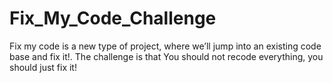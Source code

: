 # Fix_My_Code_Challenge

Fix my code is a new type of project, where we’ll jump into an existing code base and fix it!.
The challenge is that You should not recode everything, you should just fix it!
